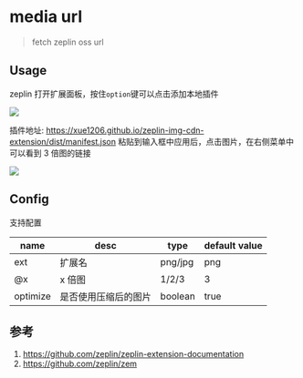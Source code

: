 # media url

> fetch zeplin oss url

## Usage

zeplin 打开扩展面板，按住`option`键可以点击添加本地插件

![](https://media-image1.baydn.com/storage_media_image/bmpdqn/6911a2699f1a0b1f2676fd36b132221b.a279d0aef9a81aa04e74865c6ee77938.jpeg?x-oss-process=image/quality,Q_80)

插件地址: https://xue1206.github.io/zeplin-img-cdn-extension/dist/manifest.json
粘贴到输入框中应用后，点击图片，在右侧菜单中可以看到 3 倍图的链接

![](https://media-image1.baydn.com/storage_media_image/bmpdqn/464fe468fe37e7f2944cb6803f04d45a.8ba3036e8162971037e372e3fa0954d8.png?x-oss-process=image/quality,Q_80)

## Config

支持配置

| name     | desc                 | type    | default value |
| -------- | -------------------- | ------- | ------------- |
| ext      | 扩展名               | png/jpg | png           |
| @x       | x 倍图               | 1/2/3   | 3             |
| optimize | 是否使用压缩后的图片 | boolean | true          |

## 参考

1. https://github.com/zeplin/zeplin-extension-documentation
2. https://github.com/zeplin/zem
